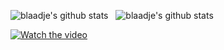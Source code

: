 <img src="https://github-readme-stats.vercel.app/api/top-langs/?username=blaadje&layout=compact&langs_count=10" alt="blaadje's github stats"/>&nbsp;&nbsp;&nbsp;<img src="https://github-readme-stats.vercel.app/api?username=blaadje&show_icons=true&theme=tokyonight&include_all_commit=trues&count_private=true" alt="blaadje's github stats"/>

[![Watch the video](https://img.youtube.com/vi/M7FIvfx5J10/maxresdefault.jpg)](https://youtu.be/M7FIvfx5J10)

